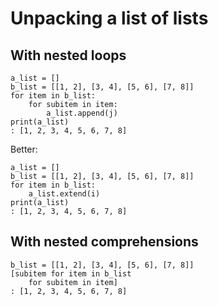 Unpacking a list of lists
=========================

With nested loops
-----------------
~~~
a_list = []
b_list = [[1, 2], [3, 4], [5, 6], [7, 8]]
for item in b_list:
    for subitem in item:
        a_list.append(j)
print(a_list)
: [1, 2, 3, 4, 5, 6, 7, 8]
~~~

Better:

~~~
a_list = []
b_list = [[1, 2], [3, 4], [5, 6], [7, 8]]
for item in b_list:
    a_list.extend(i)
print(a_list)
: [1, 2, 3, 4, 5, 6, 7, 8]
~~~

With nested comprehensions
--------------------------
~~~
b_list = [[1, 2], [3, 4], [5, 6], [7, 8]]
[subitem for item in b_list
    for subitem in item]
: [1, 2, 3, 4, 5, 6, 7, 8]
~~~

